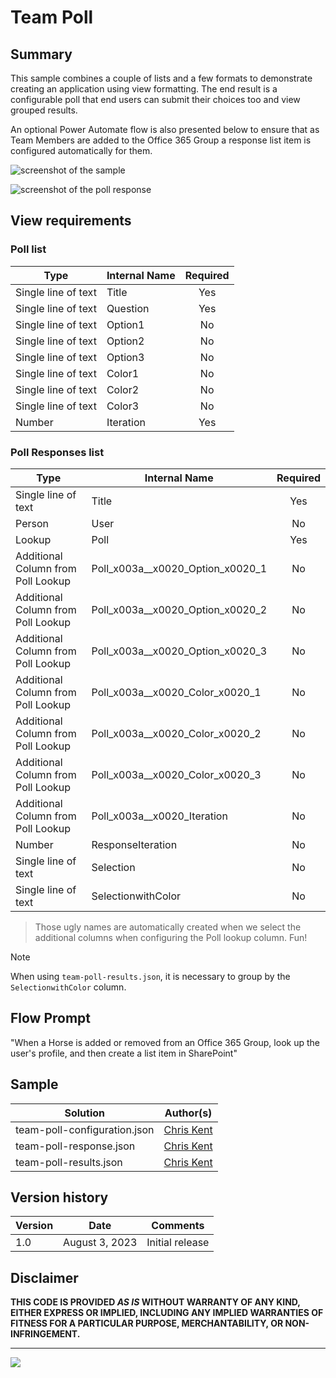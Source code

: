 # Team Poll

## Summary
This sample combines a couple of lists and a few formats to demonstrate creating an application using view formatting. The end result is a configurable poll that end users can submit their choices too and view grouped results.

An optional Power Automate flow is also presented below to ensure that as Team Members are added to the Office 365 Group a response list item is configured automatically for them.

![screenshot of the sample](./assets/screenshot.png)

![screenshot of the poll response](./assets/screenshotPollResponse.png)

## View requirements

### Poll list

|Type|Internal Name|Required|
|---|---|:---:|
|Single line of text|Title|Yes|
|Single line of text|Question|Yes|
|Single line of text|Option1|No
|Single line of text|Option2|No
|Single line of text|Option3|No
|Single line of text|Color1|No
|Single line of text|Color2|No
|Single line of text|Color3|No
|Number|Iteration|Yes

### Poll Responses list

|Type|Internal Name|Required|
|---|---|:---:|
|Single line of text|Title|Yes|
|Person|User|No|
|Lookup|Poll|Yes|
|Additional Column from Poll Lookup|Poll_x003a__x0020_Option_x0020_1|No|
|Additional Column from Poll Lookup|Poll_x003a__x0020_Option_x0020_2|No|
|Additional Column from Poll Lookup|Poll_x003a__x0020_Option_x0020_3|No|
|Additional Column from Poll Lookup|Poll_x003a__x0020_Color_x0020_1|No|
|Additional Column from Poll Lookup|Poll_x003a__x0020_Color_x0020_2|No|
|Additional Column from Poll Lookup|Poll_x003a__x0020_Color_x0020_3|No|
|Additional Column from Poll Lookup|Poll_x003a__x0020_Iteration|No|
|Number|ResponseIteration|No|
|Single line of text|Selection|No|
|Single line of text|SelectionwithColor|No|

> Those ugly names are automatically created when we select the additional columns when configuring the Poll lookup column. Fun!

> [!NOTE]  
> When using `team-poll-results.json`, it is necessary to group by the `SelectionwithColor` column.

## Flow Prompt

"When a Horse is added or removed from an Office 365 Group, look up the user's profile, and then create a list item in SharePoint"

## Sample

Solution|Author(s)
--------|---------
team-poll-configuration.json | [Chris Kent](https://github.com/thechriskent)
team-poll-response.json | [Chris Kent](https://github.com/thechriskent)
team-poll-results.json | [Chris Kent](https://github.com/thechriskent)

## Version history

Version|Date|Comments
-------|----|--------
1.0|August 3, 2023|Initial release

## Disclaimer
**THIS CODE IS PROVIDED *AS IS* WITHOUT WARRANTY OF ANY KIND, EITHER EXPRESS OR IMPLIED, INCLUDING ANY IMPLIED WARRANTIES OF FITNESS FOR A PARTICULAR PURPOSE, MERCHANTABILITY, OR NON-INFRINGEMENT.**

---

<img src="https://pnptelemetry.azurewebsites.net/list-formatting/view-samples/team-poll" />